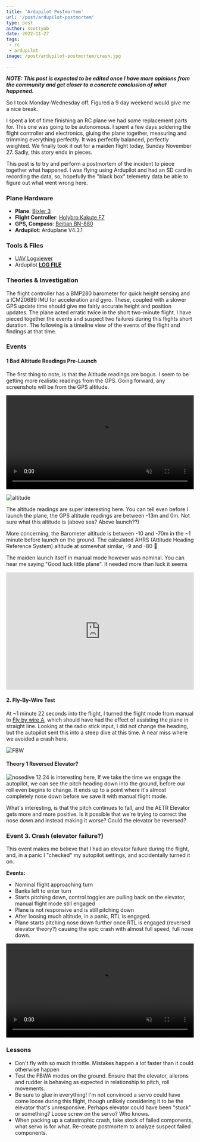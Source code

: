 ```yaml
---
title: 'Ardupilot Postmortem'
url: '/post/ardupilot-postmortem'
type: post
author: scottyob
date: 2022-11-27
tags:
 - rc
 - ardupilot
image: /post/ardupilot-postmortem/crash.jpg

---
```


***NOTE:  This post is expected to be edited once I have more opinions from the community and get closer to a concrete conclusion of what happened.***

So I took Monday-Wednesday off. Figured a 9 day weekend would give me a nice break. 

I spent a lot of time finishing an RC plane we had some replacement parts for. This one was going to be autonomous. I spent a few days soldering the flight controller and electronics, gluing the plane together, measuring and trimming everything perfectly. It was perfectly balanced, perfectly weighted. We finally took it out for a maiden flight today, Sunday November 27.  Sadly, this story ends in pieces.

This post is to try and perform a postmortem of the incident to piece together what happened.  I was flying using Ardupilot and had an SD card in recording the data, so, hopefully the "black box" telemetry data be able to figure out what went wrong here.

### Plane Hardware
* **Plane**: [Bixler 3](https://hobbyking.com/en_us/h-king-bixler-3-glider-1550-pnf.html)
* **Flight Controller**: [Holybro Kakute F7](https://ardupilot.org/copter/docs/common-holybro-kakutef7aio.html)
* **GPS, Compass**: [Beitian BN-880](https://ardupilot.org/copter/docs/common-beitian-gps.html)
* **Ardupilot**: Arduplane V4.3.1

### Tools & Files
* [UAV Logviewer](https://ardupilot.org/dev/docs/common-uavlogviewer.html)
* Ardupilot **[LOG FILE](/post/ardupilot-postmortem/log.bin)**

### Theories & Investigation

The flight controller has a BMP280 barometer for quick height sensing and a ICM20689 IMU for acceleration and gyro.  These, coupled with a slower GPS update time should give me fairly accurate height and position updates.  The plane acted erratic twice in the short two-minute flight.  I have pieced together the events and suspect two failures during this flights short duration.  The following is a timeline view of the events of the flight and findings at that time.

### Events

#### 1 Bad Altitude Readings Pre-Launch
The first thing to note, is that the Altitude readings are bogus.  I seem to be getting more realistic readings from the GPS.  Going forward, any screenshots will be from the GPS altitude.

<video width="100%" loop="true" controls autoplay muted>
    <source src="/post/ardupilot-postmortem/altitude.mp4" />
</video>

![altitude](/post/ardupilot-postmortem/Altitude.jpg)

The altitude readings are super interesting here.  You can tell even before I launch the plane, the GPS altitude readings are between -13m and 0m.  Not sure what this altitude is (above sea?  Above launch??)

More concerning, the Barometer altitude is between -10 and -70m in the ~1 minute before launch on the ground.  The calculated AHRS (Attitude Heading Reference System) altitude at somewhat similar, -9 and -80  🫤

The maiden launch itself in manual mode however was nominal.  You can hear me saying "Good luck little plane".  It needed more than luck it seems
<iframe height="315" style="width: 100%; max-width: 560px; display: block; margin: auto" src="https://www.youtube.com/embed/D03_c0LWJhM" title="YouTube video player" frameborder="0" allow="accelerometer; autoplay; clipboard-write; encrypted-media; gyroscope; picture-in-picture" allowfullscreen></iframe>

#### 2. Fly-By-Wire Test

At ~1 minute 22 seconds into the flight, I turned the flight mode from manual to [Fly by wire A](https://ardupilot.org/plane/docs/fbwa-mode.html), which should have had the effect of assisting the plane in straight line.  Looking at the radio stick input, I did not change the heading, but the autopilot sent this into a steep dive at this time.  A near miss where we avoided a crash here.

![FBW](/post/ardupilot-postmortem/fbw.jpg)

#### Theory 1 Reversed Elevator?
![nosedive](/post/ardupilot-postmortem/Nosedive1.jpg)
12:24 is interesting here, If we take the time we engage the autopilot, we can see the pitch heading down into the ground, before our roll even begins to change.  It ends up to a point where it's almost completely nose down before we save it with manual flight mode.

What's interesting, is that the pitch continues to fall, and the AETR Elevator gets more and more positive.  Is it possible that we're trying to correct the nose down and instead making it worse?  Could the elevator be reversed?


### Event 3.  Crash (elevator failure?)

This event makes me believe that I had an elevator failure during the flight, and, in a panic I "checked" my autopilot settings, and accidentally turned it on.

**Events:**
* Nominal flight approaching turn
* Banks left to enter turn
* Starts pitching down, control toggles are pulling back on the elevator, manual flight mode still engaged
* Plane is not responsive and is still pitching down
* After loosing much altitude, in a panic, RTL is engaged.
* Plane starts pitching nose down further once RTL is engaged (reversed elevator theory?) causing the epic crash with almost full speed, full nose down.

<video width="100%" controls autoplay muted>
    <source src="/post/ardupilot-postmortem/crash.mp4" />
</video>





### Lessons
* Don't fly with so much throttle.  Mistakes happen a *lot* faster than it could otherwise happen
* Test the FBWA modes on the ground.  Ensure that the elevator, ailerons and rudder is behaving as expected in relationship to pitch, roll movements.
* Be sure to glue in everything!  I'm not convinced a servo could have come loose during this flight, though unlikely considering it to be the elevator that's unresponsive.  Perhaps elevator could have been "stuck" or something?  Loose screw on the servo?  Who knows.
* When packing up a catastrophic crash, take stock of failed components, what servo is for what.  Re-create postmortem to analyze suspect failed components.



